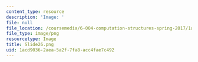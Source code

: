 ```yaml
---
content_type: resource
description: 'Image: '
file: null
file_location: /coursemedia/6-004-computation-structures-spring-2017/1acd90362aea5a2f7fa8acc4fae7c492_Slide26.png
file_type: image/png
resourcetype: Image
title: Slide26.png
uid: 1acd9036-2aea-5a2f-7fa8-acc4fae7c492
---
```

